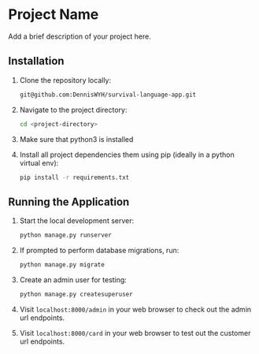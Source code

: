 # Project Name

Add a brief description of your project here.

## Installation

1. Clone the repository locally:

    ```bash
    git@github.com:DennisWYH/survival-language-app.git
    ```

2. Navigate to the project directory:

    ```bash
    cd <project-directory>
    ```
3. Make sure that python3 is installed

4. Install all project dependencies them using pip (ideally in a python virtual env):

    ```bash
    pip install -r requirements.txt
    ```

## Running the Application

1. Start the local development server:

    ```bash
    python manage.py runserver
    ```

2. If prompted to perform database migrations, run:

    ```bash
    python manage.py migrate
    ```

3. Create an admin user for testing:

    ```bash
    python manage.py createsuperuser
    ```

4. Visit `localhost:8000/admin` in your web browser to check out the admin url endpoints.

5. Visit `localhost:8000/card` in your web browser to test out the customer url endpoints.